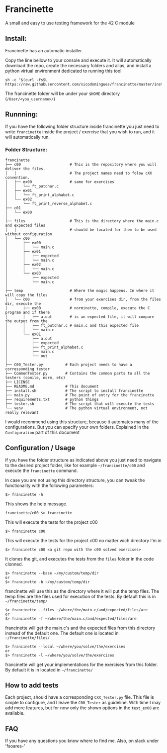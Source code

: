 # Francinette
A small and easy to use testing framework for the 42 C module

## Install:
Francinette has an automatic installer.

Copy the line bellow to your console and execute it. It will automatically download the repo, create the necessary folders and alias, and install a python virtual environment dedicated to running this tool

```
sh -c "$(curl -fsSL https://raw.githubusercontent.com/xicodomingues/francinette/master/install.sh)"
```

The francinette folder will be under your `$HOME` directory (`/User/<you_username>/`)


## Runnning:
If you have the following folder structure inside francinette you just need to write `francinette` inside the project / exercise that you wish to run, and it will automatically run.

### Folder Structure:
```
francinette
├── c00                      # This is the repository where you will deliver the files.
│   │                        # The project names need to folow cXX convention.
│   ├── ex00                 # same for exercises
│   │   └── ft_putchar.c
│   ├── ex01
│   │   └── ft_print_alphabet.c
│   └── ex02
│       └── ft_print_reverse_alphabet.c
├── c01 
│   └── ex00     
│
├── files                    # This is the directory where the main.c and expected files
│   │                        # should be located for them to be used without configuration
│   └── c00
│       ├── ex00
│       │   └── main.c
│       ├── ex01
│       │   ├── expected
│       │   └── main.c
│       ├── ex02
│       │   └── main.c
│       └── ex03
│           ├── expected
│           └── main.c 
│
├── temp                     # Where the magic happens. In where it will copy the files
│   └── c00                  # from your exercises dir, from the files dir, execute the
│       ├── ex00             # norminette, compile, execute the C program and if there
│       │   ├── a.out        # is an expected file, it will compare the output from the
│       │   ├── ft_putchar.c # main.c and this expected file
│       │   └── main.c
│       └── ex01
│           ├── a.out
│           ├── expected
│           ├── ft_print_alphabet.c
│           ├── main.c
│           └── out
│
├── C00_Tester.py          # Each project needs to have a corresponding tester
├── CommonTester.py        # Contains the common parts to all the testers (comile, norm, etc)
├── LICENSE
├── README.md              # This document
├── install.sh             # The script to install francinette
├── main.py                # The point of entry for the francinette
├── requirements.txt       # python things
├── tester.sh              # The script that will execute the tests
└── venv                   # The python virtual environment, not really relevant
```

I would recommend using this structure, because it automates many of the configurations. But you can specify your own folders. Explained in the `Configuration` part of this document


## Configuration / Usage

If you have the folder structure as indicated above you just need to navigate to the desired
project folder, like for example `~/francinette/c00` and execute the `francinette` command.


In case you are not using this directory structure, you can tweak the functionality with the following parameters:

```
$> francinette -h
```
This shows the help message.

```
francinette/c00 $> francinette
```

This will execute the tests for the project c00

```
$> francinette c00
```
This will execute the tests for the project c00 no matter wich directory I'm in

```
$> francinette c00 <a git repo with the c00 solved exercises>
```

It clones the git, and executes the tests from the `files` folder in the code clonned.

```
$> francinette --base ~/my/custom/temp/dir
or
$> francinette -b ~/my/custom/temp/dir
```

francinette will use this as the directory where it will put the temp files. The temp files are the files used for execution of the tests. By default this is in `~/francinette/temp/`


```
$> francinette --files ~/where/the/main.c/and/expected/files/are
or
$> francinette -f ~/where/the/main.c/and/expected/files/are
```

francinette will get the main.c's and the expected files from this directory instead of the default one. The default one is located in `~/francinette/files/`


```
$> francinette --local ~/where/you/solve/the/exercises
or
$> francinette -l ~/where/you/solve/the/exercises
```


francinette will get your implementations for the exercises from this folder. By default it is in located in `~/francinette/`


## How to add tests

Each project, should have a corresponding `CXX_Tester.py` file. This file is simple to configure, and I leave the `C00_Tester` as guideline. With time I may add more features, but for now only the shown options in the `test_ex00` are available.


## FAQ

If you have any questions you know where to find me. Also, on slack under 'fsoares-'